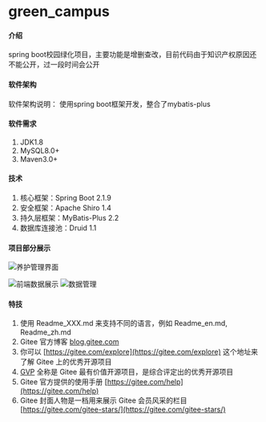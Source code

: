 # green_campus

#### 介绍
spring boot校园绿化项目，主要功能是增删查改，目前代码由于知识产权原因还不能公开，过一段时间会公开

#### 软件架构
软件架构说明：
使用spring boot框架开发，整合了mybatis-plus


#### 软件需求

1.  JDK1.8
2.  MySQL8.0+
3.  Maven3.0+

#### 技术

1.  核心框架：Spring Boot 2.1.9
2.  安全框架：Apache Shiro 1.4
3.  持久层框架：MyBatis-Plus 2.2
4.  数据库连接池：Druid 1.1

#### 项目部分展示
![养护管理界面](https://images.gitee.com/uploads/images/2021/0728/172125_080621bf_9233455.png "mmexport1627462159535.png")

![前端数据展示](https://images.gitee.com/uploads/images/2021/0728/172236_5b478b04_9233455.png "mmexport1627462161847.png")
![数据管理](https://images.gitee.com/uploads/images/2021/0728/172258_4d280dcb_9233455.png "mmexport1627462164427.png")


#### 特技

1.  使用 Readme\_XXX.md 来支持不同的语言，例如 Readme\_en.md, Readme\_zh.md
2.  Gitee 官方博客 [blog.gitee.com](https://blog.gitee.com)
3.  你可以 [https://gitee.com/explore](https://gitee.com/explore) 这个地址来了解 Gitee 上的优秀开源项目
4.  [GVP](https://gitee.com/gvp) 全称是 Gitee 最有价值开源项目，是综合评定出的优秀开源项目
5.  Gitee 官方提供的使用手册 [https://gitee.com/help](https://gitee.com/help)
6.  Gitee 封面人物是一档用来展示 Gitee 会员风采的栏目 [https://gitee.com/gitee-stars/](https://gitee.com/gitee-stars/)
